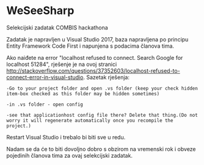 # WeSeeSharp
Selekcijski zadatak COMBIS hackathona

Zadatak je napravljen u Visual Studio 2017, baza napravljena po principu Entity Framework Code First i napunjena s podacima članova tima.

Ako naiđete na error "localhost refused to connect. Search Google for localhost 51284", rješenje je na ovoj stranici http://stackoverflow.com/questions/37352603/localhost-refused-to-connect-error-in-visual-studio.
Sazetak rješenja:

    -Go to your project folder and open .vs folder (keep your check hidden item-box checked as this folder may be hidden sometimes)

    -in .vs folder - open config

    -see that applicationhost config file there? Delete that thing.(Do not worry it will regenerate automatically once you recompile the project.)

Restart Visual Studio i trebalo bi biti sve u redu.

Nadam se da će to biti dovoljno dobro s obzirom na vremenski rok i obveze pojedinih članova tima za ovaj selekcijski zadatak.

